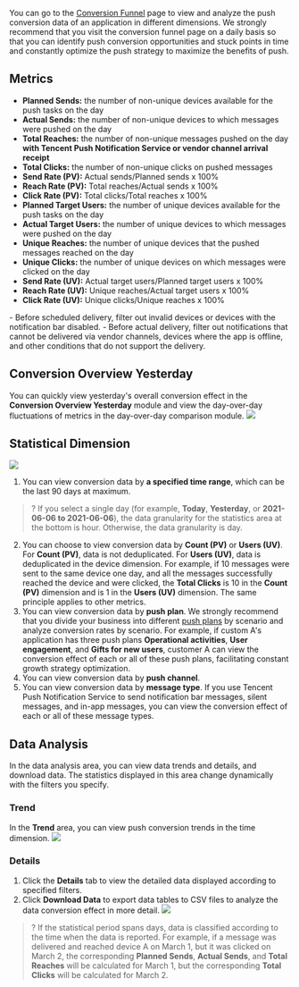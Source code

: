 You can go to the [Conversion Funnel](https://console.cloud.tencent.com/tpns/convertfunnel) page to view and analyze the push conversion data of an application in different dimensions. We strongly recommend that you visit the conversion funnel page on a daily basis so that you can identify push conversion opportunities and stuck points in time and constantly optimize the push strategy to maximize the benefits of push.

## Metrics

- **Planned Sends:** the number of non-unique devices available for the push tasks on the day
- **Actual Sends:** the number of non-unique devices to which messages were pushed on the day
- **Total Reaches:** the number of non-unique messages pushed on the day **with Tencent Push Notification Service or vendor channel arrival receipt**
- **Total Clicks:** the number of non-unique clicks on pushed messages
- **Send Rate (PV):** Actual sends/Planned sends x 100%
- **Reach Rate (PV):** Total reaches/Actual sends x 100%
- **Click Rate (PV):** Total clicks/Total reaches x 100%
- **Planned Target Users:** the number of unique devices available for the push tasks on the day
- **Actual Target Users:** the number of unique devices to which messages were pushed on the day
- **Unique Reaches:** the number of unique devices that the pushed messages reached on the day
- **Unique Clicks:** the number of unique devices on which messages were clicked on the day
- **Send Rate (UV):** Actual target users/Planned target users x 100%
- **Reach Rate (UV):** Unique reaches/Actual target users x 100%
- **Click Rate (UV):** Unique clicks/Unique reaches x 100%


<dx-alert infotype="explain" title="">
- Before scheduled delivery, filter out invalid devices or devices with the notification bar disabled.
- Before actual delivery, filter out notifications that cannot be delivered via vendor channels, devices where the app is offline, and other conditions that do not support the delivery.
</dx-alert>



## Conversion Overview Yesterday

You can quickly view yesterday's overall conversion effect in the **Conversion Overview Yesterday** module and view the day-over-day fluctuations of metrics in the day-over-day comparison module.
![](https://staticintl.cloudcachetci.com/yehe/backend-news/hpE6617_1.png)

## Statistical Dimension 

![](https://staticintl.cloudcachetci.com/yehe/backend-news/m6xA656_2.png)

1. You can view conversion data by **a specified time range**, which can be the last 90 days at maximum.
>? If you select a single day (for example, **Today**, **Yesterday**, or **2021-06-06 to 2021-06-06**), the data granularity for the statistics area at the bottom is hour. Otherwise, the data granularity is day.
2. You can choose to view conversion data by **Count (PV)** or **Users (UV)**. For **Count (PV)**, data is not deduplicated. For **Users (UV)**, data is deduplicated in the device dimension.
For example, if 10 messages were sent to the same device one day, and all the messages successfully reached the device and were clicked, the **Total Clicks** is 10 in the **Count (PV)** dimension and is 1 in the **Users (UV)** dimension. The same principle applies to other metrics.
3. You can view conversion data by **push plan**. We strongly recommend that you divide your business into different [push plans](https://intl.cloud.tencent.com/document/product/1024/37452) by scenario and analyze conversion rates by scenario.
For example, if custom A's application has three push plans **Operational activities**, **User engagement**, and **Gifts for new users**, customer A can view the conversion effect of each or all of these push plans, facilitating constant growth strategy optimization.
4. You can view conversion data by **push channel**.
5. You can view conversion data by **message type**. If you use Tencent Push Notification Service to send notification bar messages, silent messages, and in-app messages, you can view the conversion effect of each or all of these message types.


## Data Analysis

In the data analysis area, you can view data trends and details, and download data. The statistics displayed in this area change dynamically with the filters you specify.

### Trend

In the **Trend** area, you can view push conversion trends in the time dimension.
![](https://staticintl.cloudcachetci.com/yehe/backend-news/6U4Y724_3.png)

### Details

1. Click the **Details** tab to view the detailed data displayed according to specified filters.
2. Click **Download Data** to export data tables to CSV files to analyze the data conversion effect in more detail.
![](https://staticintl.cloudcachetci.com/yehe/backend-news/9M7E690_4.png)
>? If the statistical period spans days, data is classified according to the time when the data is reported. For example, if a message was delivered and reached device A on March 1, but it was clicked on March 2, the corresponding **Planned Sends**, **Actual Sends**, and **Total Reaches** will be calculated for March 1, but the corresponding **Total Clicks** will be calculated for March 2.
>









